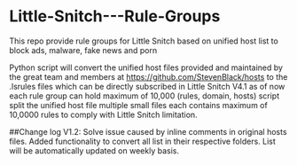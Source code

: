 # Little-Snitch---Rule-Groups
This repo provide rule groups for Little Snitch based on unified host list to block ads, malware, fake news and porn

Python script will convert the unified host files provided and maintained by the great team and members at https://github.com/StevenBlack/hosts to the .lsrules files which can be directly subscribed in Little Snitch V4.1
as of now each rule group can hold maximum of 10,000 (rules, domain, hosts) script split the unified host file multiple small files each contains maximum of 10,0000 rules to comply with Little Snitch limitation.

##Change log V1.2:
Solve issue caused by inline comments in original hosts files.
Added functionality to convert all list in their respective folders. 
List will be automatically updated on weekly basis.
